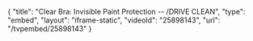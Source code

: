 {
    "title": "Clear Bra: Invisible Paint Protection -- \/DRIVE CLEAN",
    "type": "embed",
    "layout": "iframe-static",
    "videoId": "25898143",
    "url": "\/tvpembed\/25898143"
}